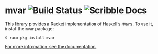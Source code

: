 # mvar [![Build Status](https://img.shields.io/github/actions/workflow/status/lexi-lambda/racket-mvar/build.yml?branch=master)](https://github.com/lexi-lambda/racket-mvar/actions/workflows/build.yml) [![Scribble Docs](https://img.shields.io/badge/docs-built-blue)][mvar-doc]

This library provides a Racket implementation of Haskell’s `MVar`s. To use it, install the `mvar` package:

```shell
$ raco pkg install mvar
```

[For more information, see the documentation.][mvar-doc]

[mvar-doc]: https://lexi-lambda.github.io/racket-mvar/
